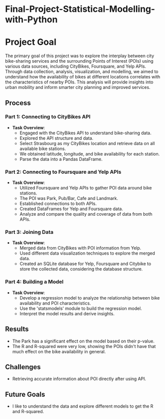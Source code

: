 # Final-Project-Statistical-Modelling-with-Python

# Project Goal

The primary goal of this project was to explore the interplay between city bike-sharing services and the surrounding Points of Interest (POIs) using various data sources, including CityBikes, Foursquare, and Yelp APIs. Through data collection, analysis, visualization, and modelling, we aimed to understand how the availability of bikes at different locations correlates with the characteristics of nearby POIs. This analysis will provide insights into urban mobility and inform smarter city planning and improved services.

## Process

### Part 1: Connecting to CityBikes API

- **Task Overview**:
  - Engaged with the CityBikes API to understand bike-sharing data.
  - Explored the API structure and data.
  - Select Strasbourg as my CityBikes location and retrieve data on all available bike stations.
  - We obtained latitude, longitude, and bike availability for each station.
  - Parse the data into a Pandas DataFrame.

### Part 2: Connecting to Foursquare and Yelp APIs

- **Task Overview**:
  - Utilized Foursquare and Yelp APIs to gather POI data around bike stations.
  - The POI was Park, Pub/Bar, Cafe and Landmark.
  - Established connections to both APIs.
  - Created DataFrames for Yelp and Foursquare data.
  - Analyze and compare the quality and coverage of data from both APIs.

### Part 3: Joining Data

- **Task Overview**:
  - Merged data from CityBikes with POI information from Yelp.
  - Used different data visualization techniques to explore the merged data.
  - Created an SQLite database for Yelp, Foursquare and Citybike to store the collected data, considering the database structure.

### Part 4: Building a Model

- **Task Overview**:
  - Develop a regression model to analyze the relationship between bike availability and POI characteristics.
  - Use the 'statsmodels' module to build the regression model.
  - Interpret the model results and derive insights.

## Results

- The Park has a significant effect on the model based on their p-value.
- The R and R-squared were very low, showing the POIs didn't have that much effect on the bike availability in general.

## Challenges 

- Retrieving accurate information about POI directly after using API.

## Future Goals

- I like to understand the data and explore different models to get the R and R-squared.
